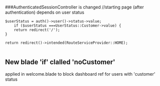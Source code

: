 ###AuthenticatedSessionController is changed
//starting page (after authentication) depends on user status
```angular2html
$userStatus = auth()->user()->status->value;
    if ($userStatus ===UserStatus::Customer->value) {
    return redirect('/');
}

return redirect()->intended(RouteServiceProvider::HOME);


```
## New blade 'if' clalled 'noCustomer'
applied in welcome.blade
to block dashboard ref for users with 'customer' status
